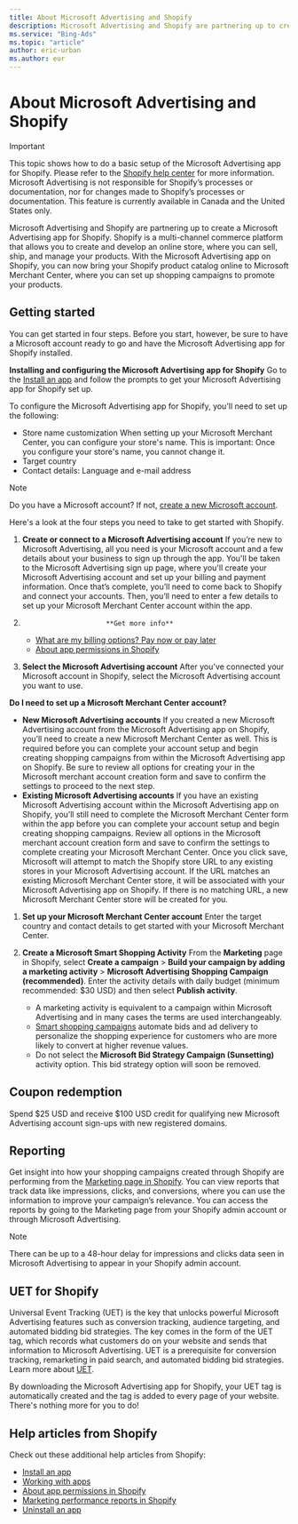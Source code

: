```yaml
---
title: About Microsoft Advertising and Shopify
description: Microsoft Advertising and Shopify are partnering up to create a Microsoft Advertising  app for Shopify.
ms.service: "Bing-Ads"
ms.topic: "article"
author: eric-urban
ms.author: eur
---
```


# About Microsoft Advertising and Shopify

> [!IMPORTANT]
> This topic shows how to do a basic setup of the Microsoft Advertising  app for Shopify. Please refer to the [Shopify help center](https://go.microsoft.com/fwlink?LinkId=2099550) for more information.
> Microsoft Advertising is not responsible for Shopify’s processes or documentation, nor for changes made to Shopify’s processes or documentation.
> This feature is currently available in Canada and the United States only.

Microsoft Advertising and Shopify are partnering up to create a Microsoft Advertising  app for Shopify. Shopify is a multi-channel commerce platform that allows you to create and develop an online store, where you can sell, ship, and manage your products. With the Microsoft Advertising app on Shopify, you can now bring your Shopify product catalog online to Microsoft Merchant Center, where you can set up shopping campaigns to promote your products.

## Getting started
You can get started in four steps. Before you start, however, be sure to have a Microsoft account ready to go and have the Microsoft Advertising  app for Shopify installed.

**Installing and configuring the Microsoft Advertising  app for Shopify**
Go to the [Install an app](https://go.microsoft.com/fwlink?LinkId=2109447) and follow the prompts to get your Microsoft Advertising  app for Shopify set up.

To configure the Microsoft Advertising  app for Shopify, you'll need to set up the following:
- Store name customization							 When setting up your Microsoft Merchant Center, you can configure your store's name. This is important: Once you configure your store's name, you cannot change it.
- Target country
- Contact details: Language and e-mail address

> [!NOTE]
> Do you have a Microsoft account? If not, [create a new Microsoft account](https://go.microsoft.com/fwlink?LinkId=398340).

Here's a look at the four steps you need to take to get started with Shopify.

1. **Create or connect to a Microsoft Advertising account**
If you’re new to Microsoft Advertising, all you need is your Microsoft account and a few details about your business to sign up through the app. You'll be taken to the Microsoft Advertising sign up page, where you'll create your Microsoft Advertising account and set up your billing and payment information. Once that’s complete, you’ll need to come back to Shopify and connect your accounts. Then, you’ll need to enter a few details to set up your Microsoft Merchant Center account within the app.

1.  						**Get more info**
   - [What are my billing options? Pay now or pay later](./hlp_BA_CONC_HowBillingWorks.md)
   - [About app permissions in Shopify](https://go.microsoft.com/fwlink?LinkId=2099640)

1. **Select the Microsoft Advertising account**
After you've connected your Microsoft account in Shopify, select the Microsoft Advertising account you want to use.

**Do I need to set up a Microsoft Merchant Center account?**
- **New  Microsoft Advertising accounts**								 										If you created a new Microsoft Advertising account from the Microsoft Advertising app on Shopify, you’ll need to create a new Microsoft Merchant Center as well. This is required before you can complete your account setup and begin creating shopping campaigns from within the Microsoft Advertising app on Shopify. 								 								 										Be sure to review all options for creating your in the Microsoft merchant account creation form and save to confirm the settings to proceed to the next step.
- **Existing Microsoft Advertising accounts**								 										If you have an existing Microsoft Advertising account within the Microsoft Advertising app on Shopify, you’ll still need to complete the Microsoft Merchant Center form within the app before you can complete your account setup and begin creating shopping campaigns. 								 								 										Review all options in the Microsoft merchant account creation form and save to confirm the settings to complete creating your Microsoft Merchant Center. Once you click save, Microsoft will attempt to match the Shopify store URL to any existing stores in your Microsoft Advertising account. If the URL matches an existing Microsoft Merchant Center store, it will be associated with your Microsoft Advertising app on Shopify. If there is no matching URL, a new Microsoft Merchant Center store will be created for you.

1. **Set up your Microsoft Merchant Center account**
Enter the target country and contact details to get started with your Microsoft Merchant Center.

1. **Create a Microsoft Smart Shopping Activity**
From the **Marketing** page in Shopify, select **Create a campaign** >  **Build your campaign by adding a marketing activity** > **Microsoft Advertising Shopping Campaign (recommended)**. Enter the activity details with daily budget (minimum recommended: $30 USD) and then select **Publish activity**.

   - A marketing activity is equivalent to a campaign within Microsoft Advertising and in many cases the terms are used interchangeably.
   - [Smart shopping campaigns](./hlp_BA_CONC_BSC_SmartShopping.md) automate bids and ad delivery to personalize the shopping experience for customers who are more likely to convert at higher revenue values.
   - Do not select the **Microsoft Bid Strategy Campaign (Sunsetting)** activity option. This bid strategy option will soon be removed.

## Coupon redemption
Spend $25 USD and receive $100 USD credit for qualifying new Microsoft Advertising account sign-ups with new registered domains.

## Reporting
Get insight into how your shopping campaigns created through Shopify are performing from the [Marketing page in Shopify](https://go.microsoft.com/fwlink?LinkId=2109449). You can view reports that track data like impressions, clicks, and conversions, where you can use the information to improve your campaign’s relevance. 					 					 				You can access the reports by going to the Marketing page from your Shopify admin account or through Microsoft Advertising.
> [!NOTE]
> There can be up to a 48-hour delay for impressions and clicks data seen in Microsoft Advertising to appear in your Shopify admin account.

## UET for Shopify
Universal Event Tracking (UET) is the key that unlocks powerful Microsoft Advertising features such as conversion tracking, audience targeting, and automated bidding bid strategies. The key comes in the form of the UET tag, which records what customers do on your website and sends that information to Microsoft Advertising. UET is a prerequisite for conversion tracking, remarketing in paid search, and automated bidding bid strategies.  Learn more about [UET](./hlp_BA_CONC_UETv2WhatIsTag.md).

By downloading the Microsoft Advertising app for Shopify, your UET tag is automatically created and the tag is added to every page of your website. There's nothing more for you to do!

## Help articles from Shopify
Check out these additional help articles from Shopify:

- [Install an app](https://go.microsoft.com/fwlink?LinkId=2109447)
- [Working with apps](https://go.microsoft.com/fwlink?LinkId=2109450)
- [About app permissions in Shopify](https://go.microsoft.com/fwlink?LinkId=2099640)
- [Marketing performance reports in Shopify](https://go.microsoft.com/fwlink?LinkId=2099740)
- [Uninstall an app](https://go.microsoft.com/fwlink?LinkId=2109635)


